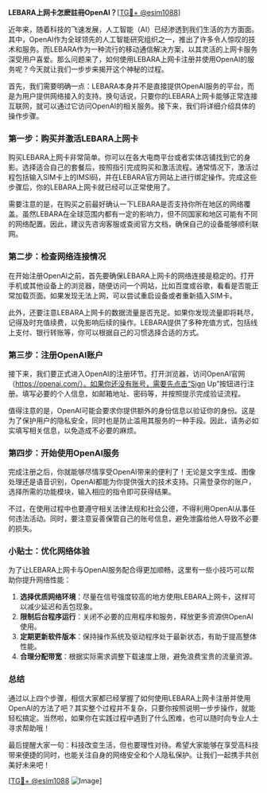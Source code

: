 **LEBARA上网卡怎麽註冊OpenAI？**[[TG💪+ @esim1088](https://t.me/s/esim1088)]

近年来，随着科技的飞速发展，人工智能（AI）已经渗透到我们生活的方方面面。其中，OpenAI作为全球领先的人工智能研究组织之一，推出了许多令人惊叹的技术和服务。而LEBARA作为一种流行的移动通信解决方案，以其灵活的上网卡服务深受用户喜爱。那么问题来了，如何使用LEBARA上网卡注册并使用OpenAI的服务呢？今天就让我们一步步来揭开这个神秘的过程。

首先，我们需要明确一点：LEBARA本身并不是直接提供OpenAI服务的平台，而是为用户提供网络接入的支持。换句话说，只要你的LEBARA上网卡能够正常连接互联网，就可以通过它访问OpenAI的相关服务。接下来，我们将详细介绍具体的操作步骤。

### 第一步：购买并激活LEBARA上网卡

购买LEBARA上网卡非常简单。你可以在各大电商平台或者实体店铺找到它的身影。选择适合自己的套餐后，按照指引完成购买和激活流程。通常情况下，激活过程包括输入SIM卡上的IMSI码，并在LEBARA官方网站上进行绑定操作。完成这些步骤后，你的LEBARA上网卡就已经可以正常使用了。

需要注意的是，在购买之前最好确认一下LEBARA是否支持你所在地区的网络覆盖。虽然LEBARA在全球范围内都有一定的影响力，但不同国家和地区可能有不同的网络配置。因此，建议先咨询客服或查阅官方文档，确保自己的设备能够顺利联网。

### 第二步：检查网络连接情况

在开始注册OpenAI之前，首先要确保LEBARA上网卡的网络连接是稳定的。打开手机或其他设备上的浏览器，随便访问一个网站，比如百度或谷歌，看看是否能正常加载页面。如果发现无法上网，可以尝试重启设备或者重新插入SIM卡。

此外，还要注意LEBARA上网卡的数据流量是否充足。如果你发现流量即将耗尽，记得及时充值续费，以免影响后续的操作。LEBARA提供了多种充值方式，包括线上支付、银行转账等，你可以根据自己的习惯选择合适的方式。

### 第三步：注册OpenAI账户

接下来，我们要正式进入OpenAI的注册环节。打开浏览器，访问OpenAI官网（https://openai.com/）。如果你还没有账号，需要先点击“Sign Up”按钮进行注册。填写必要的个人信息，如邮箱地址、密码等，并按照提示完成验证流程。

值得注意的是，OpenAI可能会要求你提供额外的身份信息以验证你的身份。这是为了保护用户的隐私安全，同时也是防止滥用其服务的一种手段。因此，请务必如实填写相关信息，以免造成不必要的麻烦。

### 第四步：开始使用OpenAI服务

完成注册之后，你就能够尽情享受OpenAI带来的便利了！无论是文字生成、图像处理还是语音识别，OpenAI都能为你提供强大的技术支持。只需登录你的账户，选择所需的功能模块，输入相应的指令即可获得结果。

不过，在使用过程中也要遵守相关法律法规和社会公德，不得利用OpenAI从事任何违法活动。同时，要注意妥善保管自己的账号信息，避免泄露给他人导致不必要的损失。

### 小贴士：优化网络体验

为了让LEBARA上网卡与OpenAI服务配合得更加顺畅，这里有一些小技巧可以帮助你提升网络性能：

1. **选择优质网络环境**：尽量在信号强度较高的地方使用LEBARA上网卡，这样可以减少延迟和丢包现象。
2. **限制后台程序运行**：关闭不必要的应用程序和服务，释放更多资源供OpenAI使用。
3. **定期更新软件版本**：保持操作系统及驱动程序处于最新状态，有助于提高整体性能。
4. **合理分配带宽**：根据实际需求调整下载速度上限，避免浪费宝贵的流量资源。

### 总结

通过以上四个步骤，相信大家都已经掌握了如何使用LEBARA上网卡注册并使用OpenAI的方法了吧？其实整个过程并不复杂，只要你按照说明一步步操作，就能轻松搞定。当然啦，如果你在实践过程中遇到了什么困难，也可以随时向专业人士寻求帮助哦！

最后提醒大家一句：科技改变生活，但也要理性对待。希望大家能够在享受高科技带来便捷的同时，也能关注自身的网络安全和个人隐私保护。让我们一起携手共创美好未来吧！

[[TG💪+ @esim1088](https://t.me/s/esim1088) ![Image](https://i.postimg.cc/4NQfJmqS/Snipaste-2025-05-13-00-14-12.png)]